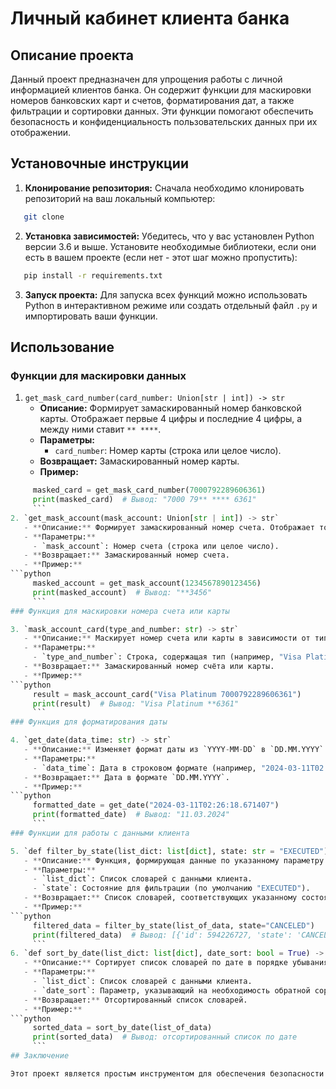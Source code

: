 # Личный кабинет клиента банка

## Описание проекта

Данный проект предназначен для упрощения работы с личной информацией клиентов банка. Он содержит функции для маскировки номеров банковских карт и счетов, форматирования дат, а также фильтрации и сортировки данных. Эти функции помогают обеспечить безопасность и конфиденциальность пользовательских данных при их отображении.

## Установочные инструкции

1. **Клонирование репозитория:**
   Сначала необходимо клонировать репозиторий на ваш локальный компьютер:
```bash
   git clone 
   ```
2. **Установка зависимостей:**
   Убедитесь, что у вас установлен Python версии 3.6 и выше. Установите необходимые библиотеки, если они есть в вашем проекте (если нет - этот шаг можно пропустить):
```bash
   pip install -r requirements.txt
   ```
3. **Запуск проекта:**
   Для запуска всех функций можно использовать Python в интерактивном режиме или создать отдельный файл `.py` и импортировать ваши функции.

## Использование

### Функции для маскировки данных

1. `get_mask_card_number(card_number: Union[str | int]) -> str`
   - **Описание:** Формирует замаскированный номер банковской карты. Отображает первые 4 цифры и последние 4 цифры, а между ними ставит `** ****`.
   - **Параметры:** 
     - `card_number`: Номер карты (строка или целое число).
   - **Возвращает:** Замаскированный номер карты.
   - **Пример:**
```python
     masked_card = get_mask_card_number(7000792289606361)
     print(masked_card)  # Вывод: "7000 79** **** 6361"
     ```
2. `get_mask_account(mask_account: Union[str | int]) -> str`
   - **Описание:** Формирует замаскированный номер счета. Отображает только последние 4 цифры.
   - **Параметры:**
     - `mask_account`: Номер счета (строка или целое число).
   - **Возвращает:** Замаскированный номер счета.
   - **Пример:**
```python
     masked_account = get_mask_account(1234567890123456)
     print(masked_account)  # Вывод: "**3456"
     ```
### Функция для маскировки номера счета или карты

3. `mask_account_card(type_and_number: str) -> str`
   - **Описание:** Маскирует номер счета или карты в зависимости от типа, переданного в строке.
   - **Параметры:**
     - `type_and_number`: Строка, содержащая тип (например, "Visa Platinum") и номер (например, "7000792289606361").
   - **Возвращает:** Замаскированный номер счёта или карты.
   - **Пример:**
```python
     result = mask_account_card("Visa Platinum 7000792289606361")
     print(result)  # Вывод: "Visa Platinum **6361"
     ```
### Функция для форматирования даты

4. `get_date(data_time: str) -> str`
   - **Описание:** Изменяет формат даты из `YYYY-MM-DD` в `DD.MM.YYYY`.
   - **Параметры:**
     - `data_time`: Дата в строковом формате (например, "2024-03-11T02:26:18.671407").
   - **Возвращает:** Дата в формате `DD.MM.YYYY`.
   - **Пример:**
```python
     formatted_date = get_date("2024-03-11T02:26:18.671407")
     print(formatted_date)  # Вывод: "11.03.2024"
     ```
### Функции для работы с данными клиента

5. `def filter_by_state(list_dict: list[dict], state: str = "EXECUTED") -> list[dict]`
   - **Описание:** Функция, формирующая данные по указанному параметру транзакции (например, "EXECUTED").
   - **Параметры:**
     - `list_dict`: Список словарей с данными клиента.
     - `state`: Состояние для фильтрации (по умолчанию "EXECUTED").
   - **Возвращает:** Список словарей, соответствующих указанному состоянию.
   - **Пример:**
```python
     filtered_data = filter_by_state(list_of_data, state="CANCELED")
     print(filtered_data)  # Вывод: [{'id': 594226727, 'state': 'CANCELED', ...}, {'id': 615064591, 'state': 'CANCELED', ...}]
     ```
6. `def sort_by_date(list_dict: list[dict], date_sort: bool = True) -> list[dict]`
   - **Описание:** Сортирует список словарей по дате в порядке убывания.
   - **Параметры:**
     - `list_dict`: Список словарей с данными клиента.
     - `date_sort`: Параметр, указывающий на необходимость обратной сортировки (по умолчанию `True`).
   - **Возвращает:** Отсортированный список словарей.
   - **Пример:**
```python
     sorted_data = sort_by_date(list_of_data)
     print(sorted_data)  # Вывод: отсортированный список по дате
     ```
## Заключение

Этот проект является простым инструментом для обеспечения безопасности информации в личном кабинете клиента банка. Он может быть расширен дополнительными функциями для обработки данных по мере необходимости.
```

